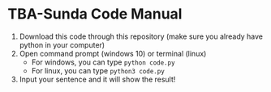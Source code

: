 # TBA-Sunda Code Manual
1. Download this code through this repository (make sure you already have python in your computer)
2. Open command prompt (windows 10) or terminal (linux)
    - For windows, you can type `python code.py`
    - For linux, you can type `python3 code.py`
3. Input your sentence and it will show the result!
